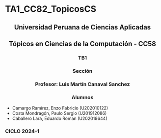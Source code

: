 # TA1_CC82_TopicosCS

 <h2 align="center">Universidad Peruana de Ciencias Aplicadas</h2>
<h2 align="center">Tópicos en Ciencias de la Computación - CC58</h2>
 
<h3 align="center"> TB1</h3>
 
<h3 align="center"> Sección</h3>
<h3 align="center"> Profesor: Luis Martín Canaval Sanchez</h3>
<h3 align="center"> Alumnos</h3>
 <ul>
  <li>Camargo Ramírez, Enzo Fabricio (U202010122)</li>
  <li>Costa Mondragón, Paulo Sergio (U201912086)</li>
  <li>Caballero Lara, Eduardo Roman (U202019644)</li>
 </ul>
 
 
 ### CICLO 2024-1

